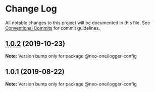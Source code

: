 # Change Log

All notable changes to this project will be documented in this file.
See [Conventional Commits](https://conventionalcommits.org) for commit guidelines.

## [1.0.2](https://github.com/neo-one-suite/neo-one/compare/@neo-one/logger-config@1.0.1...@neo-one/logger-config@1.0.2) (2019-10-23)

**Note:** Version bump only for package @neo-one/logger-config





## 1.0.1 (2019-08-22)

**Note:** Version bump only for package @neo-one/logger-config
